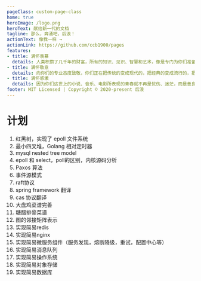 ```yaml
---
pageClass: custom-page-class
home: true
heroImage: /logo.png
heroText: 献给新一代的文档
tagline: 那么，奔涌吧，后浪！
actionText: 像我一样 →
actionLink: https://github.com/ccb1900/pages
features:
- title: 满怀羡慕
  details: 人类积攒了几千年的财富，所有的知识、见识、智慧和艺术，像是专门为你们准备的礼物。
- title: 满怀敬意
  details: 向你们的专业态度致敬，你们正在把传统的变成现代的，把经典的变成流行的，把学术的变成大众的，把民族的变成世界的。
- title: 满怀感激
  details: 因为你们这世上的小说、音乐、电影所表现的青春就不再是忧伤、迷茫，而是善良、勇敢、无私、无所畏惧，是心里有火，眼里有光，不用活着我们想象中的样子。
footer: MIT Licensed | Copyright © 2020-present 后浪
---
```


# 计划

1. 红黑树，实现了 epoll 文件系统
2. 最小四叉堆，Golang 相对定时器
3. mysql nested tree model
4. epoll 和 select，poll的区别，内核源码分析
5. Paxos 算法
6. 事件源模式
7. raft协议
8. spring framework 翻译
9. cas 协议翻译
10. 大盘鸡菜谱完善
11. 糖醋排骨菜谱
12. 图的邻接矩阵表示
13. 实现简易redis
14. 实现简易nginx
15. 实现简易微服务组件（服务发现，熔断降级，重试，配置中心等）
16. 实现简易消息队列
17. 实现简易操作系统
18. 实现简易对象存储
19. 实现简易数据库

